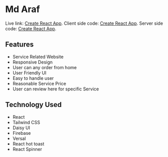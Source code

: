 # Md Araf

Live link: [Create React App](https://github.com/facebook/create-react-app).
Client side code: [Create React App](https://github.com/facebook/create-react-app).
Server side code: [Create React App](https://github.com/facebook/create-react-app).

## Features

* Service Related Website
* Responsive Design
* User can any order from home
* User Friendly UI
* Easy to handle user
* Reasonable Service Price
* User can review here for specific Service

## Technology Used

* React 
* Tailwind CSS
* Daisy UI
* Firebase
* Versal 
* React hot toast
* React Spinner

